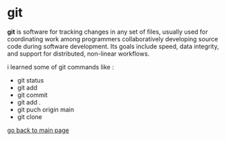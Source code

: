 # git  

**git** is software for tracking changes in any set of files, usually used for coordinating work among programmers collaboratively developing source code during software development. Its goals include speed, data integrity, and support for distributed, non-linear workflows.

i learned some of git commands like : 

- git status
- git add
- git commit
- git add .
- git puch origin main
- git clone

[go back to main page](https://ahmedzatar.github.io/reading-notes/)
